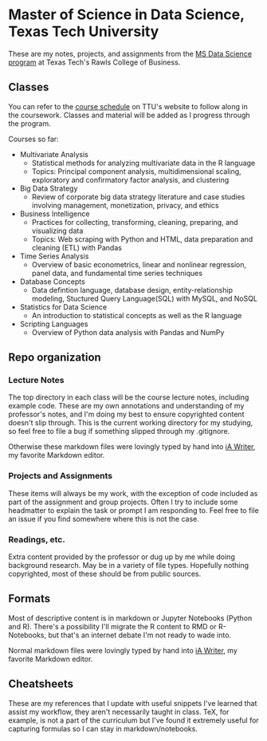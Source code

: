 # Master of Science in Data Science, Texas Tech University

These are my notes, projects, and assignments from the [MS Data Science program](https://www.depts.ttu.edu/rawlsbusiness/graduate/ms/datascience/) at Texas Tech's Rawls College of Business.

## Classes
You can refer to the [course schedule](https://www.depts.ttu.edu/rawlsbusiness/graduate/ms/datascience/schedule.php) on TTU's website to follow along in the coursework. Classes and material will be added as I progress through the program.

Courses so far:
-	Multivariate Analysis
	-	Statistical methods for analyzing multivariate data in the R language
	-	Topics: Principal component analysis, multidimensional scaling, exploratory and confirmatory factor analysis, and clustering
-	Big Data Strategy
	-	Review of corporate big data strategy literature and case studies involving management, monetization, privacy, and ethics
-	Business Intelligence
	-	Practices for collecting, transforming, cleaning, preparing, and visualizing data
	-	Topics: Web scraping with Python and HTML, data preparation and cleaning (ETL) with Pandas
-	Time Series Analysis
	- Overview of basic econometrics, linear and nonlinear regression, panel data, and fundamental time series techniques 
- Database Concepts
	- Data defintion language, database design, entity-relationship modeling, Stuctured Query Language(SQL) with MySQL, and NoSQL
- Statistics for Data Science
  - An introduction to statistical concepts as well as the R language
- Scripting Languages
  - Overview of Python data analysis with Pandas and NumPy

  
## Repo organization

### Lecture Notes
The top directory in each class will be the course lecture notes, including example code. These are my own annotations and understanding of my professor's notes, and I'm doing my best to ensure copyrighted content doesn't slip through. This is the current working directory for my studying, so feel free to file a bug if something slipped through my .gitignore.

 Otherwise these markdown files were lovingly typed by hand into [iA Writer](https://ia.net/writer), my favorite Markdown editor.

### Projects and Assignments
These items will always be my work, with the exception of code included as part of the assignment and group projects. Often I try to include some headmatter to explain the task or prompt I am responding to. Feel free to file an issue if you find somewhere where this is not the case. 

### Readings, etc.
Extra content provided by the professor or dug up by me while doing background research. May be in a variety of file types. Hopefully nothing copyrighted, most of these should be from public sources. 

## Formats
Most of descriptive content is in markdown or Jupyter Notebooks (Python and R). There's a possibility I'll migrate the R content to RMD or R-Notebooks, but that's an internet debate I'm not ready to wade into. 

Normal markdown files were lovingly typed by hand into [iA Writer](https://ia.net/writer), my favorite Markdown editor.

## Cheatsheets
These are my references that I update with useful snippets I've learned that assist my workflow, they aren't necessarily taught in class.
TeX, for example, is not a part of the curriculum but I've found it extremely useful for capturing formulas so I can stay in markdown/notebooks.  


